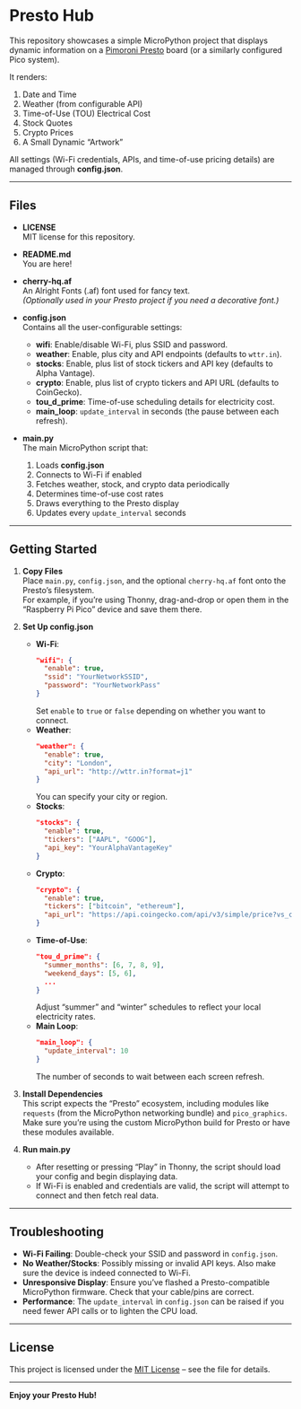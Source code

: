 # Presto Hub

This repository showcases a simple MicroPython project that displays dynamic information on a [Pimoroni Presto](https://shop.pimoroni.com/products/presto?variant=54894104052091) board (or a similarly configured Pico system).

It renders:

1. Date and Time
2. Weather (from configurable API)
3. Time-of-Use (TOU) Electrical Cost
4. Stock Quotes
5. Crypto Prices
6. A Small Dynamic “Artwork”

All settings (Wi-Fi credentials, APIs, and time-of-use pricing details) are managed through **config.json**.

---

## Files

- **LICENSE**  
  MIT license for this repository.

- **README.md**  
  You are here!

- **cherry-hq.af**  
  An Alright Fonts (.af) font used for fancy text.  
  _(Optionally used in your Presto project if you need a decorative font.)_

- **config.json**  
  Contains all the user-configurable settings:

  - **wifi**: Enable/disable Wi-Fi, plus SSID and password.
  - **weather**: Enable, plus city and API endpoints (defaults to `wttr.in`).
  - **stocks**: Enable, plus list of stock tickers and API key (defaults to Alpha Vantage).
  - **crypto**: Enable, plus list of crypto tickers and API URL (defaults to CoinGecko).
  - **tou_d_prime**: Time-of-use scheduling details for electricity cost.
  - **main_loop**: `update_interval` in seconds (the pause between each refresh).

- **main.py**  
  The main MicroPython script that:
  1. Loads **config.json**
  2. Connects to Wi-Fi if enabled
  3. Fetches weather, stock, and crypto data periodically
  4. Determines time-of-use cost rates
  5. Draws everything to the Presto display
  6. Updates every `update_interval` seconds

---

## Getting Started

1. **Copy Files**  
   Place `main.py`, `config.json`, and the optional `cherry-hq.af` font onto the Presto’s filesystem.  
   For example, if you’re using Thonny, drag-and-drop or open them in the “Raspberry Pi Pico” device and save them there.

2. **Set Up config.json**

   - **Wi-Fi**:
     ```json
     "wifi": {
       "enable": true,
       "ssid": "YourNetworkSSID",
       "password": "YourNetworkPass"
     }
     ```
     Set `enable` to `true` or `false` depending on whether you want to connect.
   - **Weather**:
     ```json
     "weather": {
       "enable": true,
       "city": "London",
       "api_url": "http://wttr.in?format=j1"
     }
     ```
     You can specify your city or region.
   - **Stocks**:
     ```json
     "stocks": {
       "enable": true,
       "tickers": ["AAPL", "GOOG"],
       "api_key": "YourAlphaVantageKey"
     }
     ```
   - **Crypto**:
     ```json
     "crypto": {
       "enable": true,
       "tickers": ["bitcoin", "ethereum"],
       "api_url": "https://api.coingecko.com/api/v3/simple/price?vs_currencies=usd"
     }
     ```
   - **Time-of-Use**:
     ```json
     "tou_d_prime": {
       "summer_months": [6, 7, 8, 9],
       "weekend_days": [5, 6],
       ...
     }
     ```
     Adjust “summer” and “winter” schedules to reflect your local electricity rates.
   - **Main Loop**:
     ```json
     "main_loop": {
       "update_interval": 10
     }
     ```
     The number of seconds to wait between each screen refresh.

3. **Install Dependencies**  
   This script expects the “Presto” ecosystem, including modules like `requests` (from the MicroPython networking bundle) and `pico_graphics`.  
   Make sure you’re using the custom MicroPython build for Presto or have these modules available.

4. **Run main.py**
   - After resetting or pressing “Play” in Thonny, the script should load your config and begin displaying data.
   - If Wi-Fi is enabled and credentials are valid, the script will attempt to connect and then fetch real data.

---

## Troubleshooting

- **Wi-Fi Failing**: Double-check your SSID and password in `config.json`.
- **No Weather/Stocks**: Possibly missing or invalid API keys. Also make sure the device is indeed connected to Wi-Fi.
- **Unresponsive Display**: Ensure you’ve flashed a Presto-compatible MicroPython firmware. Check that your cable/pins are correct.
- **Performance**: The `update_interval` in `config.json` can be raised if you need fewer API calls or to lighten the CPU load.

---

## License

This project is licensed under the [MIT License](LICENSE) – see the file for details.

---

**Enjoy your Presto Hub!**
